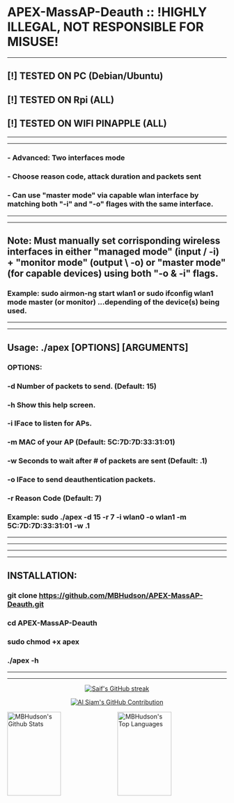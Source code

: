 # APEX-MassAP-Deauth :: !HIGHLY ILLEGAL, NOT RESPONSIBLE FOR MISUSE!
---
## [!] TESTED ON PC (Debian/Ubuntu)
## [!] TESTED ON Rpi (ALL)
## [!] TESTED ON WIFI PINAPPLE (ALL)
---
---
### - Advanced: Two interfaces mode
### - Choose reason code, attack duration and packets sent
### - Can use "master mode" via capable wlan interface by matching both "-i" and "-o" flages with the same interface.
---
---
## Note: Must manually set corrisponding wireless interfaces in either "managed mode" (input / -i) + "monitor mode" (output \ -o) or "master mode" (for capable devices) using both "-o & -i" flags.
### Example: sudo airmon-ng start wlan1 or sudo ifconfig wlan1 mode master (or monitor) ...depending of the device(s) being used.
---
---
## Usage: ./apex [OPTIONS] [ARGUMENTS]
### OPTIONS:
### -d	Number of packets to send. (Default: 15)
### -h	Show this help screen.
### -i	IFace to listen for APs.
### -m	MAC of your AP (Default: 5C:7D:7D:33:31:01)
### -w	Seconds to wait after # of packets are sent (Default: .1)
### -o	IFace to send deauthentication packets.
### -r	Reason Code (Default: 7)
### Example: sudo ./apex -d 15 -r 7 -i wlan0 -o wlan1 -m 5C:7D:7D:33:31:01 -w .1
---
---
---
---
## INSTALLATION:
### git clone https://github.com/MBHudson/APEX-MassAP-Deauth.git
### cd APEX-MassAP-Deauth
### sudo chmod +x apex
### ./apex -h
---
---

<p align="center">
  <a href="https://github.com/MBHudson">
    <img src="https://github-readme-streak-stats.herokuapp.com/?user=alsiam&theme=radical&border=7F3FBF&background=0D1117" alt="Saif's GitHub streak"/>
  </a>
</p>

<p align="center">
  <a href="https://github.com/mbhudson">
    <img src="https://github-profile-summary-cards.vercel.app/api/cards/profile-details?username=mbhudson&theme=radical" alt="Al Siam's GitHub Contribution"/>
  </a>
</p>

<a> 
    <a href="https://github.com/MBHudson"><img alt="MBHudson's Github Stats" src="https://denvercoder1-github-readme-stats.vercel.app/api?username=mbhudson&show_icons=true&count_private=true&theme=react&border_color=7F3FBF&bg_color=0D1117&title_color=F85D7F&icon_color=F8D866" height="192px" width="49.5%"/></a>
  <a href="https://github.com/mbhudson"><img alt="MBHudson's Top Languages" src="https://denvercoder1-github-readme-stats.vercel.app/api/top-langs/?username=mbhudson&langs_count=8&layout=compact&theme=react&border_color=7F3FBF&bg_color=0D1117&title_color=F85D7F&icon_color=F8D866" height="192px" width="49.5%"/></a>
  <br/>
</a>


